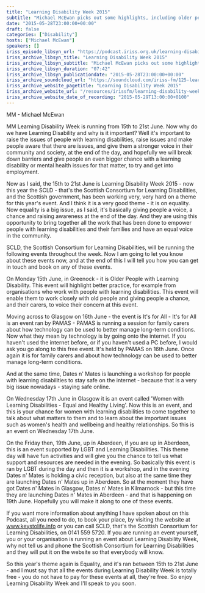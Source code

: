 ```yaml
---
title: "Learning Disability Week 2015"
subtitle: "Michael McEwan picks out some highlights, including older people with learning disability, using technology and staying safe online, women and learning disability, LGBT and Date 'n' Mates."
date: "2015-05-28T23:00:00+00:00"
draft: false
categories: ["Disability"]
hosts: ["Michael McEwan"]
speakers: []
iriss_episode_libsyn_url: "https://podcast.iriss.org.uk/learning-disability-week-2015-1"
iriss_archive_libsyn_title: "Learning Disability Week 2015"
iriss_archive_libsyn_subtitle: "Michael McEwan picks out some highlights, including older people with learning disability, using technology and staying safe online, women and learning disability, LGBT and Date 'n' Mates."
iriss_archive_libsyn_duration: "07:42"
iriss_archive_libsyn_publicationdate: "2015-05-28T23:00:00+00:00"
iriss_archive_soundcloud_url: "https://soundcloud.com/iriss-fm/125-learning-disability-week-2015"
iriss_archive_website_pagetitle: "Learning Disability Week 2015"
iriss_archive_website_url: "/resources/irissfm/learning-disability-week-2015"
iriss_archive_website_date_of_recording: "2015-05-29T13:00:00+0100"
---
```

MM - Michael McEwan

MM Learning Disability Week is running from 15th to 21st June. Now why do we have Learning Disability and why is it important? Well it's important to raise the issues of people with learning disabilities, raise issues and make people aware that there are issues, and give them a stronger voice in their community and society, at the end of the day, and hopefully we will break down barriers and give people an even bigger chance with a learning disability or mental health issues for that matter, to try and get into employment.

Now as I said, the 15th to 21st June is Learning Disability Week 2015 - now this year the SCLD - that's the Scottish Consortium for Learning Disabilities, and the Scottish government, has been working very, very hard on a theme for this year's event. And I think it is a very good theme - it is on equality. Now equality is a big issue, as I said, it's basically giving people a voice, a chance and raising awareness at the end of the day. And they are using this opportunity to bring together all the work that has been done to empower people with learning disabilities and their families and have an equal voice in the community.

SCLD, the Scottish Consortium for Learning Disabilities, will be running the following events throughout the week. Now I am going to let you know about these events now, and at the end of this I will tell you how you can get in touch and book on any of these events.

On Monday 15th June, in Greenock - it is Older People with Learning Disability. This event will highlight better practice, for example from organisations who work with people with learning disabilities. This event will enable them to work closely with old people and giving people a chance, and their carers, to voice their concern at this event.

Moving across to Glasgow on 16th June - the event is It's for All - It's for All is an event ran by PAMAS - PAMAS is running a session for family carers about how technology can be used to better manage long-term conditions. Now what they mean by technology is by going onto the internet. If you haven't used the internet before, or if you haven't used a PC before, I would ask you go along to this free event. It's held by PAMAS on 16th June. Once again it is for family carers and about how technology can be used to better manage long-term conditions.

And at the same time, Dates n' Mates is launching a workshop for people with learning disabilities to stay safe on the internet - because that is a very big issue nowadays - staying safe online.

On Wednesday 17th June in Glasgow it is an event called 'Women with Learning Disabilities - Equal and Healthy Living'. Now this is an event, and this is your chance for women with learning disabilities to come together to talk about what matters to them and to learn about the important issues such as women's health and wellbeing and healthy relationships. So this is an event on Wednesday 17th June.

On the Friday then, 19th June, up in Aberdeen, if you are up in Aberdeen, this is an event supported by LGBT and Learning Disabilities. This theme day will have fun activities and will give you the chance to tell us what support and resources are needed in the evening. So basically this event is ran by LGBT during the day and then it is a workshop, and in the evening Dates n' Mates is holding a civic reception, but also at the same time they are launching Dates n' Mates up in Aberdeen. So at the moment they have got Dates n' Mates in Glasgow, Dates n' Mates in Kilmarnock - but this time they are launching Dates n' Mates in Aberdeen - and that is happening on 19th June. Hopefully you will make it along to one of these events.

If you want more information about anything I have spoken about on this Podcast, all you need to do, to book your place, by visiting the website at www.keystolife.info or you can call SCLD, that's the Scottish Consortium for Learning Disabilities, on 0141 559 5720. If you are running an event yourself, you or your organisation is running an event about Learning Disability Week, why not tell us and phone the Scottish Consortium for Learning Disabilities and they will put it on the website so that everybody will know.

So this year's theme again is Equality, and it's ran between 15th to 21st June - and I must say that all the events during Learning Disability Week is totally free - you do not have to pay for these events at all, they're free. So enjoy Learning Disability Week and I'll speak to you soon.